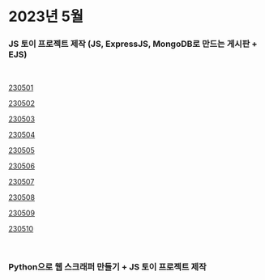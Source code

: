 # 2023년 5월

### JS 토이 프로젝트 제작 (JS, ExpressJS, MongoDB로 만드는 게시판 + EJS)

<br />

[230501](/DateLink/2023-05/230501.md)

[230502](/DateLink/2023-05/230502.md)

[230503](/DateLink/2023-05/230503.md)

[230504](/DateLink/2023-05/230504.md)

[230505](/DateLink/2023-05/230505.md)

[230506](/DateLink/2023-05/230506.md)

[230507](/DateLink/2023-05/230507.md)

[230508](/DateLink/2023-05/230508.md)

[230509](/DateLink/2023-05/230509.md)

[230510](/DateLink/2023-05/230510.md)

<br />

### Python으로 웹 스크래퍼 만들기 + JS 토이 프로젝트 제작

<br />
